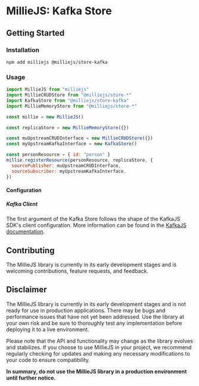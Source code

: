 # MillieJS: Kafka Store

## Getting Started

### Installation

```
npm add milliejs @milliejs/store-kafka
```

### Usage

```js
import MillieJS from "milliejs"
import MillieCRUDStore from "@milliejs/store-*"
import KafkaStore from "@milliejs/store-kafka"
import MillieMemoryStore from "@milliejs/store-*"

const millie = new MillieJS()

const replicaStore = new MillieMemoryStore({})

const muUpstreamCRUDInterface = new MillieCRUDStore({})
const myUpstreamKafkaInterface = new KafkaStore()

const personResource = { id: "person" }
millie.registerResource(personResource, replicaStore, {
  sourcePublisher: muUpstreamCRUDInterface,
  sourceSubscriber: myUpstreamKafkaInterface,
})
```

#### Configuration

##### Kafka Client

The first argument of the Kafka Store follows the shape of the KafkaJS SDK's
client configuration. More information can be found in the
[KafkaJS documentation](https://kafka.js.org/docs/configuration).

## Contributing

The MillieJS library is currently in its early development stages and is
welcoming contributions, feature requests, and feedback.

## Disclaimer

The MillieJS library is currently in its early development stages and is not
ready for use in production applications. There may be bugs and performance
issues that have not yet been addressed. Use the library at your own risk and
be sure to thoroughly test any implementation before deploying it to a live
environment.

Please note that the API and functionality may change as the library evolves
and stabilizes. If you choose to use MillieJS in your project, we recommend
regularly checking for updates and making any necessary modifications to your
code to ensure compatibility.

**In summary, do not use the MillieJS library in a production environment until
further notice.**
